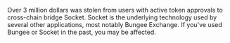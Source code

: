 Over 3 million dollars was stolen from users with active token approvals to cross-chain bridge Socket. Socket is the underlying technology used by several other applications, most notably Bungee Exchange. If you've used Bungee or Socket in the past, you may be affected.
